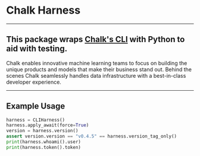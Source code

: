 # Chalk Harness

---
This package wraps [Chalk's CLI](https://github.com/chalk-ai/cli)
with Python to aid with testing.
---

Chalk enables innovative machine learning teams to focus on building
the unique products and models that make their business stand out.
Behind the scenes Chalk seamlessly handles data infrastructure with
a best-in-class developer experience.

---

## Example Usage

```python
harness = CLIHarness()
harness.apply_await(force=True)
version = harness.version()
assert version.version == "v0.4.5" == harness.version_tag_only()
print(harness.whoami().user)
print(harness.token().token)
```
